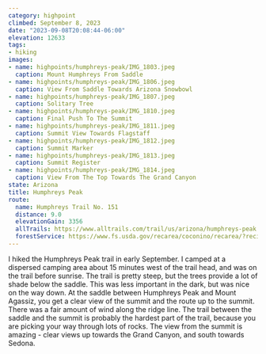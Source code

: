 ```yaml
---
category: highpoint
climbed: September 8, 2023
date: "2023-09-08T20:08:44-06:00"
elevation: 12633
tags: 
- hiking
images:
- name: highpoints/humphreys-peak/IMG_1803.jpeg
  caption: Mount Humphreys From Saddle
- name: highpoints/humphreys-peak/IMG_1806.jpeg
  caption: View From Saddle Towards Arizona Snowbowl
- name: highpoints/humphreys-peak/IMG_1807.jpeg
  caption: Solitary Tree
- name: highpoints/humphreys-peak/IMG_1810.jpeg
  caption: Final Push To The Summit
- name: highpoints/humphreys-peak/IMG_1811.jpeg
  caption: Summit View Towards Flagstaff
- name: highpoints/humphreys-peak/IMG_1812.jpeg
  caption: Summit Marker
- name: highpoints/humphreys-peak/IMG_1813.jpeg
  caption: Summit Register
- name: highpoints/humphreys-peak/IMG_1814.jpeg
  caption: View From The Top Towards The Grand Canyon
state: Arizona
title: Humphreys Peak
route:
  name: Humphreys Trail No. 151
  distance: 9.0
  elevationGain: 3356
  allTrails: https://www.alltrails.com/trail/us/arizona/humphreys-peak
  forestService: https://www.fs.usda.gov/recarea/coconino/recarea/?recid=55108
---
```

I hiked the Humphreys Peak trail in early September.  I camped at a dispersed camping area about 15 minutes west of the trail head, and was on the trail before sunrise.  The trail is pretty steep, but the trees provide a lot of shade below the saddle.  This was less important in the dark, but was nice on the way down.  At the saddle between Humphreys Peak and Mount Agassiz, you get a clear view of the summit and the route up to the summit.  There was a fair amount of wind along the ridge line.  The trail between the saddle and the summit is probably the hardest part of the trail, because you are picking your way through lots of rocks.  The view from the summit is amazing - clear views up towards the Grand Canyon, and south towards Sedona.
